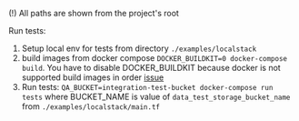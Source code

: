 
(!) All paths are shown from the project's root

Run  tests:
1. Setup local env for tests from directory `./examples/localstack`
2. build images from docker compose `DOCKER_BUILDKIT=0 docker-compose build`. You have to disable DOCKER_BUILDKIT because docker is not supported build images in order  [issue](https://github.com/docker/compose/issues/6332)
3. Run tests: `QA_BUCKET=integration-test-bucket docker-compose run tests` where BUCKET_NAME is value of `data_test_storage_bucket_name` from `./examples/localstack/main.tf`